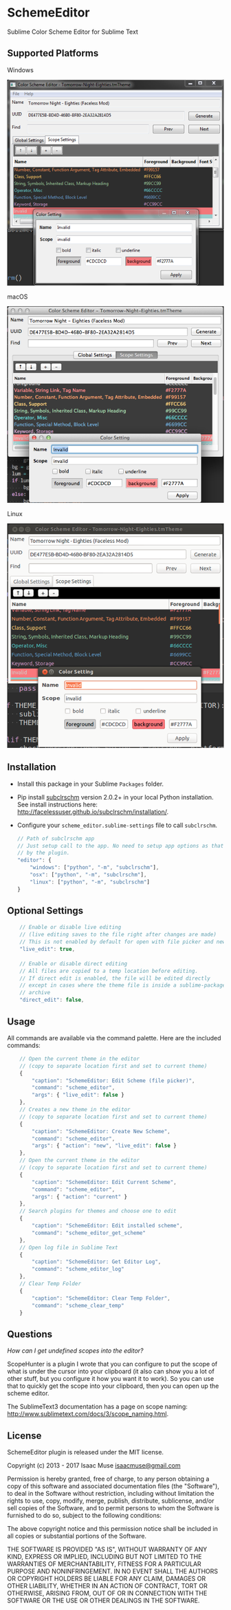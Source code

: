 SchemeEditor
=================

Sublime Color Scheme Editor for Sublime Text

## Supported Platforms

Windows

![Windows](https://github.com/facelessuser/subclrschm/blob/master/docs/src/markdown/images/CSE_WIN.png)

macOS

![macOS](https://github.com/facelessuser/subclrschm/blob/master/docs/src/markdown/images/CSE_OSX.png)

Linux

![Linux](https://github.com/facelessuser/subclrschm/blob/master/docs/src/markdown/images/CSE_NIX.png)

## Installation

- Install this package in your Sublime `Packages` folder.
- Pip install [subclrschm](https://pypi.python.org/pypi/subclrschm/) version 2.0.2+ in your local Python installation. See install instructions here: http://facelessuser.github.io/subclrschm/installation/.
- Configure your `scheme_editor.sublime-settings` file to call `subclrschm`.

    ```js
    // Path of subclrschm app
    // Just setup call to the app. No need to setup app options as that is controlled
    // by the plugin.
    "editor": {
        "windows": ["python", "-m", "subclrschm"],
        "osx": ["python", "-m", "subclrschm"],
        "linux": ["python", "-m", "subclrschm"]
    }
    ```

## Optional Settings

```js
    // Enable or disable live editing
    // (live editing saves to the file right after changes are made)
    // This is not enabled by default for open with file picker and new themes
    "live_edit": true,

    // Enable or disable direct editing
    // All files are copied to a temp location before editing.
    // If direct edit is enabled, the file will be edited directly
    // except in cases where the theme file is inside a sublime-packages
    // archive
    "direct_edit": false,
```

## Usage

All commands are available via the command palette.  Here are the included commands:

```js
    // Open the current theme in the editor
    // (copy to separate location first and set to current theme)
    {
        "caption": "SchemeEditor: Edit Scheme (file picker)",
        "command": "scheme_editor",
        "args": { "live_edit": false }
    },
    // Creates a new theme in the editor
    // (copy to separate location first and set to current theme)
    {
        "caption": "SchemeEditor: Create New Scheme",
        "command": "scheme_editor",
        "args": { "action": "new", "live_edit": false }
    },
    // Open the current theme in the editor
    // (copy to separate location first and set to current theme)
    {
        "caption": "SchemeEditor: Edit Current Scheme",
        "command": "scheme_editor",
        "args": { "action": "current" }
    },
    // Search plugins for themes and choose one to edit
    {
        "caption": "SchemeEditor: Edit installed scheme",
        "command": "scheme_editor_get_scheme"
    },
    // Open log file in Sublime Text
    {
        "caption": "SchemeEditor: Get Editor Log",
        "command": "scheme_editor_log"
    },
    // Clear Temp Folder
    {
        "caption": "SchemeEditor: Clear Temp Folder",
        "command": "scheme_clear_temp"
    }
```

## Questions

*How can I get undefined scopes into the editor?*

ScopeHunter is a plugin I wrote that you can configure to put the scope of what is under the cursor into your clipboard (it also can show you a lot of other stuff, but you configure it how you want it to work). So you can use that to quickly get the scope into your clipboard, then you can open up the scheme editor.

The SublimeText3 documentation has a page on scope naming: http://www.sublimetext.com/docs/3/scope_naming.html.

## License
SchemeEditor plugin is released under the MIT license.

Copyright (c) 2013 - 2017 Isaac Muse <isaacmuse@gmail.com>

Permission is hereby granted, free of charge, to any person obtaining a copy of this software and associated documentation files (the "Software"), to deal in the Software without restriction, including without limitation the rights to use, copy, modify, merge, publish, distribute, sublicense, and/or sell copies of the Software, and to permit persons to whom the Software is furnished to do so, subject to the following conditions:

The above copyright notice and this permission notice shall be included in all copies or substantial portions of the Software.

THE SOFTWARE IS PROVIDED "AS IS", WITHOUT WARRANTY OF ANY KIND, EXPRESS OR IMPLIED, INCLUDING BUT NOT LIMITED TO THE WARRANTIES OF MERCHANTABILITY, FITNESS FOR A PARTICULAR PURPOSE AND NONINFRINGEMENT. IN NO EVENT SHALL THE AUTHORS OR COPYRIGHT HOLDERS BE LIABLE FOR ANY CLAIM, DAMAGES OR OTHER LIABILITY, WHETHER IN AN ACTION OF CONTRACT, TORT OR OTHERWISE, ARISING FROM, OUT OF OR IN CONNECTION WITH THE SOFTWARE OR THE USE OR OTHER DEALINGS IN THE SOFTWARE.
